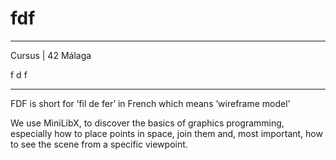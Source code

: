 # fdf

_____________________________________
 Cursus | 42 Málaga
 
   f   d   f
_____________________________________

FDF is short for ’fil de fer’ in French which means ’wireframe model’

We use MiniLibX, to discover the basics of graphics programming, especially how to place points in space, join them
and, most important, how to see the scene from a specific viewpoint.
